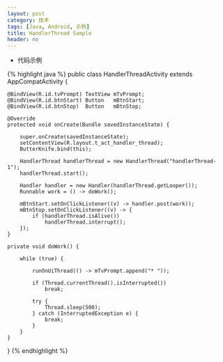 ```yaml
---
layout: post
category: 技术
tags: [Java, Android, 示例]
title: HandlerThread Sample
header: no
---
```


- 代码示例

{% highlight java %}
public class HandlerThreadActivity extends AppCompatActivity {

    @BindView(R.id.tvPrompt) TextView mTvPrompt;
    @BindView(R.id.btnStart) Button   mBtnStart;
    @BindView(R.id.btnStop)  Button   mBtnStop;

    @Override
    protected void onCreate(Bundle savedInstanceState) {

        super.onCreate(savedInstanceState);
        setContentView(R.layout.t_act_handler_thread);
        ButterKnife.bind(this);

        HandlerThread handlerThread = new HandlerThread("handlerThread-1");
        handlerThread.start();

        Handler handler = new Handler(handlerThread.getLooper());
        Runnable work = () -> doWork();

        mBtnStart.setOnClickListener((v) -> handler.post(work));
        mBtnStop.setOnClickListener((v) -> {
            if (handlerThread.isAlive())
                handlerThread.interrupt();
        });
    }

    private void doWork() {

        while (true) {

            runOnUiThread(() -> mTvPrompt.append("* "));

            if (Thread.currentThread().isInterrupted())
                break;

            try {
                Thread.sleep(500);
            } catch (InterruptedException e) {
                break;
            }
        }
    }
}
{% endhighlight %}
